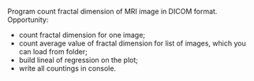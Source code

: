 Program count fractal dimension of MRI image in DICOM format.
Opportunity:
- count fractal dimension for one image;
- count average value of fractal dimension for list of images, which you can load from folder;
- build lineal of regression on the plot;
- write all countings in console.
